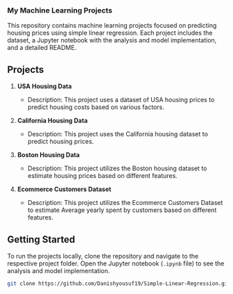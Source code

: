 <h3>My Machine Learning Projects</h3>

This repository contains machine learning projects focused on predicting housing prices using simple linear regression. Each project includes the dataset, a Jupyter notebook with the analysis and model implementation, and a detailed README.

## Projects

1. **USA Housing Data**
   - Description: This project uses a dataset of USA housing prices to predict housing costs based on various factors.

2. **California Housing Data**
   - Description: This project uses the California housing dataset to predict housing prices.

3. **Boston Housing Data**
   - Description: This project utilizes the Boston housing dataset to estimate housing prices based on different features.

4. **Ecommerce Customers Dataset**
   - Description: This project utilizes the Ecommerce Customers Dataset to estimate Average yearly spent by customers based on different features.

## Getting Started

To run the projects locally, clone the repository and navigate to the respective project folder. Open the Jupyter notebook (`.ipynb` file) to see the analysis and model implementation.
```bash
git clone https://github.com/Danishyousuf19/Simple-Linear-Regression.git

